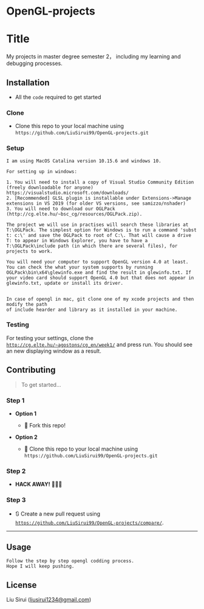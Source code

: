 # OpenGL-projects


# Title

My projects in master degree semester 2， including my learning and debugging processes. 


## Installation
- All the `code` required to get started

### Clone

- Clone this repo to your local machine using `https://github.com/LiuSirui99/OpenGL-projects.git`

### Setup

```
I am using MacOS Catalina version 10.15.6 and windows 10.

For setting up in windows: 

1. You will need to install a copy of Visual Studio Community Edition (freely downloadable for anyone) https://visualstudio.microsoft.com/downloads/
2. [Recommended] GLSL plugin is installable under Extensions->Manage extensions in VS 2019 (for older VS versions, see samizzo/nshader)
3. You will need to download our OGLPack (http://cg.elte.hu/~bsc_cg/resources/OGLPack.zip).

The project we will use in practises will search these libraries at T:\OGLPack. The simplest option for Windows is to run a command 'subst t: c:\' and save the OGLPack to root of C:\. That will cause a drive T: to appear in Windows Explorer, you have to have a T:\OGLPack\include path (in which there are several files), for projects to work.

You will need your computer to support OpenGL version 4.0 at least. You can check the what your system supports by running OGLPack\bin\x64\glewinfo.exe and find the result in glewinfo.txt. If your video card should support OpenGL 4.0 but that does not appear in glewinfo.txt, update or install its driver.


In case of opengl in mac, git clone one of my xcode projects and then modify the path 
of include hearder and library as it installed in your machine.
```

### Testing

For testing your settings, clone the <a href="http://cg.elte.hu/~agostons/cg_en/week1/" target="_blank">`http://cg.elte.hu/~agostons/cg_en/week1/`</a> and press run. 
You should see an new displaying window as a result.



## Contributing

> To get started...

### Step 1

- **Option 1**
    - 🍴 Fork this repo!

- **Option 2**
    - 👯 Clone this repo to your local machine using `https://github.com/LiuSirui99/OpenGL-projects.git`

### Step 2

- **HACK AWAY!** 🔨🔨🔨

### Step 3

- 🔃 Create a new pull request using <a href="https://github.com/LiuSirui99/OpenGL-projects/compare/" target="_blank">`https://github.com/LiuSirui99/OpenGL-projects/compare/`</a>.

---

## Usage

```
Follow the step by step opengl codding process. 
Hope I will keep pushing.
```


## License

Liu Sirui (liusirui1234@gmail.com)
